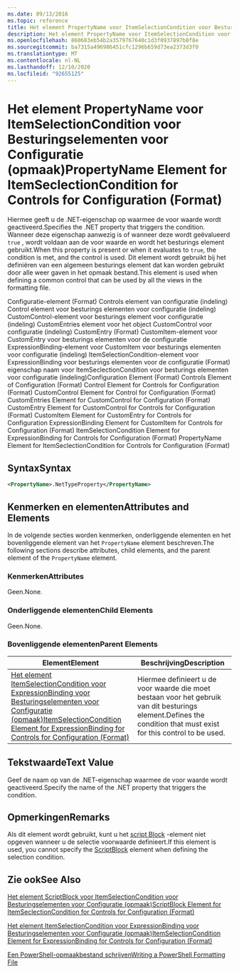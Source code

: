 ```yaml
---
ms.date: 09/13/2016
ms.topic: reference
title: Het element PropertyName voor ItemSelectionCondition voor Besturingselementen voor Configuratie (opmaak)
description: Het element PropertyName voor ItemSelectionCondition voor Besturingselementen voor Configuratie (opmaak)
ms.openlocfilehash: 860683eb54b2a3579767640c1d3f0937897b8f8e
ms.sourcegitcommit: ba7315a496986451cfc1296b659d73ea2373d3f0
ms.translationtype: MT
ms.contentlocale: nl-NL
ms.lasthandoff: 12/10/2020
ms.locfileid: "92655125"
---
```

# <a name="propertyname-element-for-itemseclectioncondition-for-controls-for-configuration-format"></a><span data-ttu-id="ea132-103">Het element PropertyName voor ItemSelectionCondition voor Besturingselementen voor Configuratie (opmaak)</span><span class="sxs-lookup"><span data-stu-id="ea132-103">PropertyName Element for ItemSeclectionCondition for Controls for Configuration (Format)</span></span>

<span data-ttu-id="ea132-104">Hiermee geeft u de .NET-eigenschap op waarmee de voor waarde wordt geactiveerd.</span><span class="sxs-lookup"><span data-stu-id="ea132-104">Specifies the .NET property that triggers the condition.</span></span> <span data-ttu-id="ea132-105">Wanneer deze eigenschap aanwezig is of wanneer deze wordt geëvalueerd `true` , wordt voldaan aan de voor waarde en wordt het besturings element gebruikt.</span><span class="sxs-lookup"><span data-stu-id="ea132-105">When this property is present or when it evaluates to `true`, the condition is met, and the control is used.</span></span> <span data-ttu-id="ea132-106">Dit element wordt gebruikt bij het definiëren van een algemeen besturings element dat kan worden gebruikt door alle weer gaven in het opmaak bestand.</span><span class="sxs-lookup"><span data-stu-id="ea132-106">This element is used when defining a common control that can be used by all the views in the formatting file.</span></span>

<span data-ttu-id="ea132-107">Configuratie-element (Format) Controls element van configuratie (indeling) Control element voor besturings elementen voor configuratie (indeling) CustomControl-element voor besturings element voor configuratie (indeling) CustomEntries element voor het object CustomControl voor configuratie (indeling) CustomEntry (Format) CustomItem-element voor CustomEntry voor besturings elementen voor de configuratie ExpressionBinding-element voor CustomItem voor besturings elementen voor configuratie (indeling) ItemSelectionCondition-element voor ExpressionBinding voor besturings elementen voor de configuratie (Format) eigenschap naam voor ItemSeclectionCondition voor besturings elementen voor configuratie (indeling)</span><span class="sxs-lookup"><span data-stu-id="ea132-107">Configuration Element (Format) Controls Element of Configuration (Format) Control Element for Controls for Configuration (Format) CustomControl Element for Control for Configuration (Format) CustomEntries Element for CustomControl for Configuration (Format) CustomEntry Element for CustomControl for Controls for Configuration (Format) CustomItem Element for CustomEntry for Controls for Configuration ExpressionBinding Element for CustomItem for Controls for Configuration (Format) ItemSelectionCondition Element for ExpressionBinding for Controls for Configuration (Format) PropertyName Element for ItemSeclectionCondition for Controls for Configuration (Format)</span></span>

## <a name="syntax"></a><span data-ttu-id="ea132-108">Syntax</span><span class="sxs-lookup"><span data-stu-id="ea132-108">Syntax</span></span>

```xml
<PropertyName>.NetTypeProperty</PropertyName>
```

## <a name="attributes-and-elements"></a><span data-ttu-id="ea132-109">Kenmerken en elementen</span><span class="sxs-lookup"><span data-stu-id="ea132-109">Attributes and Elements</span></span>

<span data-ttu-id="ea132-110">In de volgende secties worden kenmerken, onderliggende elementen en het bovenliggende element van het `PropertyName` element beschreven.</span><span class="sxs-lookup"><span data-stu-id="ea132-110">The following sections describe attributes, child elements, and the parent element of the `PropertyName` element.</span></span>

### <a name="attributes"></a><span data-ttu-id="ea132-111">Kenmerken</span><span class="sxs-lookup"><span data-stu-id="ea132-111">Attributes</span></span>

<span data-ttu-id="ea132-112">Geen.</span><span class="sxs-lookup"><span data-stu-id="ea132-112">None.</span></span>

### <a name="child-elements"></a><span data-ttu-id="ea132-113">Onderliggende elementen</span><span class="sxs-lookup"><span data-stu-id="ea132-113">Child Elements</span></span>

<span data-ttu-id="ea132-114">Geen.</span><span class="sxs-lookup"><span data-stu-id="ea132-114">None.</span></span>

### <a name="parent-elements"></a><span data-ttu-id="ea132-115">Bovenliggende elementen</span><span class="sxs-lookup"><span data-stu-id="ea132-115">Parent Elements</span></span>

|<span data-ttu-id="ea132-116">Element</span><span class="sxs-lookup"><span data-stu-id="ea132-116">Element</span></span>|<span data-ttu-id="ea132-117">Beschrijving</span><span class="sxs-lookup"><span data-stu-id="ea132-117">Description</span></span>|
|-------------|-----------------|
|[<span data-ttu-id="ea132-118">Het element ItemSelectionCondition voor ExpressionBinding voor Besturingselementen voor Configuratie (opmaak)</span><span class="sxs-lookup"><span data-stu-id="ea132-118">ItemSelectionCondition Element for ExpressionBinding for Controls for Configuration (Format)</span></span>](./itemselectioncondition-element-for-expressionbinding-for-controls-for-configuration-format.md)|<span data-ttu-id="ea132-119">Hiermee definieert u de voor waarde die moet bestaan voor het gebruik van dit besturings element.</span><span class="sxs-lookup"><span data-stu-id="ea132-119">Defines the condition that must exist for this control to be used.</span></span>|

## <a name="text-value"></a><span data-ttu-id="ea132-120">Tekstwaarde</span><span class="sxs-lookup"><span data-stu-id="ea132-120">Text Value</span></span>

<span data-ttu-id="ea132-121">Geef de naam op van de .NET-eigenschap waarmee de voor waarde wordt geactiveerd.</span><span class="sxs-lookup"><span data-stu-id="ea132-121">Specify the name of the .NET property that triggers the condition.</span></span>

## <a name="remarks"></a><span data-ttu-id="ea132-122">Opmerkingen</span><span class="sxs-lookup"><span data-stu-id="ea132-122">Remarks</span></span>

<span data-ttu-id="ea132-123">Als dit element wordt gebruikt, kunt u het [script Block](./scriptblock-element-for-itemseclectioncondition-for-controls-for-configuration-format.md) -element niet opgeven wanneer u de selectie voorwaarde definieert.</span><span class="sxs-lookup"><span data-stu-id="ea132-123">If this element is used, you cannot specify the [ScriptBlock](./scriptblock-element-for-itemseclectioncondition-for-controls-for-configuration-format.md) element when defining the selection condition.</span></span>

## <a name="see-also"></a><span data-ttu-id="ea132-124">Zie ook</span><span class="sxs-lookup"><span data-stu-id="ea132-124">See Also</span></span>

[<span data-ttu-id="ea132-125">Het element ScriptBlock voor ItemSelectionCondition voor Besturingselementen voor Configuratie (opmaak)</span><span class="sxs-lookup"><span data-stu-id="ea132-125">ScriptBlock Element for ItemSeclectionCondition for Controls for Configuration (Format)</span></span>](./scriptblock-element-for-itemseclectioncondition-for-controls-for-configuration-format.md)

[<span data-ttu-id="ea132-126">Het element ItemSelectionCondition voor ExpressionBinding voor Besturingselementen voor Configuratie (opmaak)</span><span class="sxs-lookup"><span data-stu-id="ea132-126">ItemSelectionCondition Element for ExpressionBinding for Controls for Configuration (Format)</span></span>](./itemselectioncondition-element-for-expressionbinding-for-controls-for-configuration-format.md)

[<span data-ttu-id="ea132-127">Een PowerShell-opmaakbestand schrijven</span><span class="sxs-lookup"><span data-stu-id="ea132-127">Writing a PowerShell Formatting File</span></span>](./writing-a-powershell-formatting-file.md)
